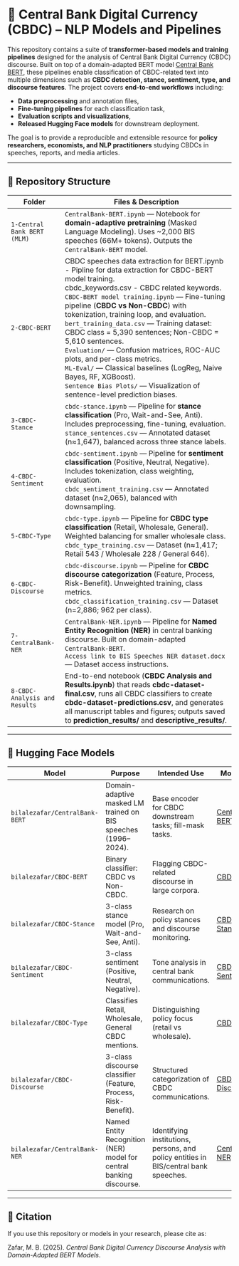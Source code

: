 
# 📘 Central Bank Digital Currency (CBDC) – NLP Models and Pipelines

This repository contains a suite of **transformer-based models and training pipelines** designed for the analysis of Central Bank Digital Currency (CBDC) discourse. Built on top of a domain-adapted BERT model [Central Bank BERT](https://huggingface.co/bilalzafar/CentralBank-BERT), these pipelines enable classification of CBDC-related text into multiple dimensions such as **CBDC detection, stance, sentiment, type, and discourse features**. The project covers **end-to-end workflows** including:

* **Data preprocessing** and annotation files,
* **Fine-tuning pipelines** for each classification task,
* **Evaluation scripts and visualizations**,
* **Released Hugging Face models** for downstream deployment.

The goal is to provide a reproducible and extensible resource for **policy researchers, economists, and NLP practitioners** studying CBDCs in speeches, reports, and media articles.

---

## 🔹 Repository Structure

| **Folder**                  | **Files & Description**                                                                                                                                                                                                                                                                                                                                                                                                                                                                |
| --------------------------- | -------------------------------------------------------------------------------------------------------------------------------------------------------------------------------------------------------------------------------------------------------------------------------------------------------------------------------------------------------------------------------------------------------------------------------------------------------------------------------------- |
| `1-Central Bank BERT (MLM)` | `CentralBank-BERT.ipynb` — Notebook for **domain-adaptive pretraining** (Masked Language Modeling). Uses \~2,000 BIS speeches (66M+ tokens). Outputs the `CentralBank-BERT` model.                                                                                                                                                                                                                                                                                                     |
| `2-CBDC-BERT`               | CBDC speeches data extraction for BERT.ipynb - Pipline for data extraction for CBDC-BERT model training. <br> cbdc_keywords.csv - CBDC related keywords. <br> `CBDC-BERT model training.ipynb` — Fine-tuning pipeline (**CBDC vs Non-CBDC**) with tokenization, training loop, and evaluation. <br> `bert_training_data.csv` — Training dataset: CBDC class = 5,390 sentences; Non-CBDC = 5,610 sentences. <br> `Evaluation/` — Confusion matrices, ROC-AUC plots, and per-class metrics. <br> `ML-Eval/` — Classical baselines (LogReg, Naive Bayes, RF, XGBoost). <br> `Sentence Bias Plots/` — Visualization of sentence-level prediction biases. |
| `3-CBDC-Stance`             | `cbdc-stance.ipynb` — Pipeline for **stance classification** (Pro, Wait-and-See, Anti). Includes preprocessing, fine-tuning, evaluation. <br> `stance_sentences.csv` — Annotated dataset (n≈1,647), balanced across three stance labels.                                                                                                                                                                                                                                               |
| `4-CBDC-Sentiment`          | `cbdc-sentiment.ipynb` — Pipeline for **sentiment classification** (Positive, Neutral, Negative). Includes tokenization, class weighting, evaluation. <br> `cbdc_sentiment_training.csv` — Annotated dataset (n≈2,065), balanced with downsampling.                                                                                                                                                                                                                                    |
| `5-CBDC-Type`               | `cbdc-type.ipynb` — Pipeline for **CBDC type classification** (Retail, Wholesale, General). Weighted balancing for smaller wholesale class. <br> `cbdc_type_training.csv` — Dataset (n≈1,417; Retail 543 / Wholesale 228 / General 646).                                                                                                                                                                                                                                               |
| `6-CBDC-Discourse`          | `cbdc-discourse.ipynb` — Pipeline for **CBDC discourse categorization** (Feature, Process, Risk-Benefit). Unweighted training, class metrics. <br> `cbdc_classification_training.csv` — Dataset (n=2,886; 962 per class).                                                                                                                                                                                                                                                              |
| `7-CentralBank-NER`         | `CentralBank-NER.ipynb` — Pipeline for **Named Entity Recognition (NER)** in central banking discourse. Built on domain-adapted `CentralBank-BERT`. <br> `Access link to BIS Speeches NER dataset.docx` — Dataset access instructions.                                                                                                                                                                                                                                                 |
| `8-CBDC-Analysis and Results` | End-to-end notebook (**CBDC Analysis and Results.ipynb**) that reads **cbdc-dataset-final.csv**, runs all CBDC classifiers to create **cbdc-dataset-predictions.csv**, and generates all manuscript tables and figures; outputs saved to **prediction\_results/** and **descriptive\_results/**. |

---
## 🤗 Hugging Face Models

| Model                          | Purpose                                                             | Intended Use                                                                         | Model Link                                                              |
| ------------------------------ | ------------------------------------------------------------------- | ------------------------------------------------------------------------------------ | ----------------------------------------------------------------------- |
| `bilalezafar/CentralBank-BERT` | Domain-adaptive masked LM trained on BIS speeches (1996–2024).      | Base encoder for CBDC downstream tasks; fill-mask tasks.                             | [CentralBank-BERT](https://huggingface.co/bilalzafar/CentralBank-BERT) |
| `bilalezafar/CBDC-BERT`        | Binary classifier: CBDC vs Non-CBDC.                                | Flagging CBDC-related discourse in large corpora.                                    | [CBDC-BERT](https://huggingface.co/bilalzafar/CBDC-BERT)               |
| `bilalezafar/CBDC-Stance`      | 3-class stance model (Pro, Wait-and-See, Anti).                     | Research on policy stances and discourse monitoring.                                 | [CBDC-Stance](https://huggingface.co/bilalzafar/CBDC-Stance)           |
| `bilalezafar/CBDC-Sentiment`   | 3-class sentiment (Positive, Neutral, Negative).                    | Tone analysis in central bank communications.                                        | [CBDC-Sentiment](https://huggingface.co/bilalzafar/CBDC-Sentiment)     |
| `bilalezafar/CBDC-Type`        | Classifies Retail, Wholesale, General CBDC mentions.                | Distinguishing policy focus (retail vs wholesale).                                   | [CBDC-Type](https://huggingface.co/bilalzafar/CBDC-Type)               |
| `bilalezafar/CBDC-Discourse`   | 3-class discourse classifier (Feature, Process, Risk-Benefit).      | Structured categorization of CBDC communications.                                    | [CBDC-Discourse](https://huggingface.co/bilalzafar/CBDC-Discourse)     |
| `bilalezafar/CentralBank-NER`  | Named Entity Recognition (NER) model for central banking discourse. | Identifying institutions, persons, and policy entities in BIS/central bank speeches. | [CentralBank-NER](https://huggingface.co/bilalzafar/CentralBank-NER)   |


---

## 📖 Citation  

If you use this repository or models in your research, please cite as:  

Zafar, M. B. (2025). *Central Bank Digital Currency Discourse Analysis with Domain-Adapted BERT Models*.  
